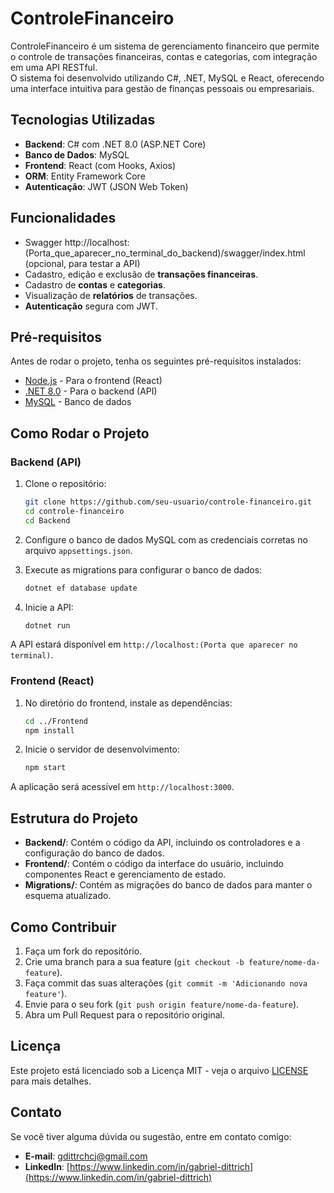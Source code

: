 # ControleFinanceiro

ControleFinanceiro é um sistema de gerenciamento financeiro que permite o controle de transações financeiras, contas e categorias, com integração em uma API RESTful.<br>
O sistema foi desenvolvido utilizando C#, .NET, MySQL e React, oferecendo uma interface intuitiva para gestão de finanças pessoais ou empresariais.

## Tecnologias Utilizadas

- **Backend**: C# com .NET 8.0 (ASP.NET Core)
- **Banco de Dados**: MySQL
- **Frontend**: React (com Hooks, Axios)
- **ORM**: Entity Framework Core
- **Autenticação**: JWT (JSON Web Token)
  
## Funcionalidades

- Swagger http://localhost:(Porta_que_aparecer_no_terminal_do_backend)/swagger/index.html (opcional, para testar a API)
- Cadastro, edição e exclusão de **transações financeiras**.
- Cadastro de **contas** e **categorias**.
- Visualização de **relatórios** de transações.
- **Autenticação** segura com JWT.

## Pré-requisitos

Antes de rodar o projeto, tenha os seguintes pré-requisitos instalados:

- [Node.js](https://nodejs.org/) - Para o frontend (React)
- [.NET 8.0](https://dotnet.microsoft.com/download) - Para o backend (API)
- [MySQL](https://www.mysql.com/) - Banco de dados


## Como Rodar o Projeto

### Backend (API)

1. Clone o repositório:
    ```bash
    git clone https://github.com/seu-usuario/controle-financeiro.git
    cd controle-financeiro
    cd Backend
    ```

2. Configure o banco de dados MySQL com as credenciais corretas no arquivo `appsettings.json`.

3. Execute as migrations para configurar o banco de dados:
    ```bash
    dotnet ef database update
    ```

4. Inicie a API:
    ```bash
    dotnet run
    ```

A API estará disponível em `http://localhost:(Porta que aparecer no terminal)`.

### Frontend (React)

1. No diretório do frontend, instale as dependências:
    ```bash
    cd ../Frontend
    npm install
    ```

2. Inicie o servidor de desenvolvimento:
    ```bash
    npm start
    ```

A aplicação será acessível em `http://localhost:3000`.

## Estrutura do Projeto

- **Backend/**: Contém o código da API, incluindo os controladores e a configuração do banco de dados.
- **Frontend/**: Contém o código da interface do usuário, incluindo componentes React e gerenciamento de estado.
- **Migrations/**: Contém as migrações do banco de dados para manter o esquema atualizado.

## Como Contribuir

1. Faça um fork do repositório.
2. Crie uma branch para a sua feature (`git checkout -b feature/nome-da-feature`).
3. Faça commit das suas alterações (`git commit -m 'Adicionando nova feature'`).
4. Envie para o seu fork (`git push origin feature/nome-da-feature`).
5. Abra um Pull Request para o repositório original.

## Licença

Este projeto está licenciado sob a Licença MIT - veja o arquivo [LICENSE](LICENSE) para mais detalhes.

## Contato

Se você tiver alguma dúvida ou sugestão, entre em contato comigo:

- **E-mail**: gdittrchcj@gmail.com
- **LinkedIn**: [https://www.linkedin.com/in/gabriel-dittrich](https://www.linkedin.com/in/gabriel-dittrich)

